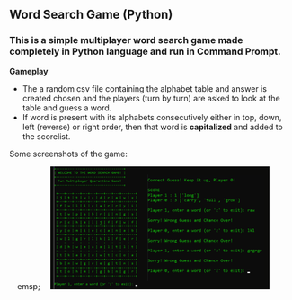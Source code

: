 ## Word Search Game (Python)

### This is a simple multiplayer word search game made completely in Python language and run in Command Prompt.

__Gameplay__
- The a random csv file containing the alphabet table and answer is created chosen and the players (turn by turn) are asked to look at the table and guess a word.
- If word is present with its alphabets consecutively either in top, down, left (reverse) or right order, then that word is **capitalized** and added to the scorelist.

Some screenshots of the game:

&emsp;emsp;&emsp; <img src="wordsearch_demo.png" width="390">
